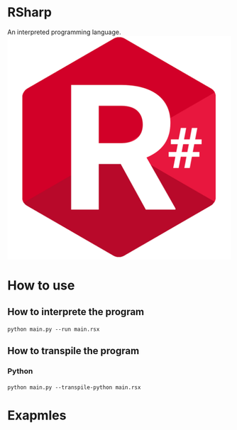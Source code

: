 # RSharp
An interpreted programming language.
![rsharp logo](./icon.png)

# How to use
## How to interprete the program
```python main.py --run main.rsx```

## How to transpile the program
### Python
```python main.py --transpile-python main.rsx```

# Exapmles
